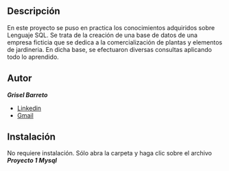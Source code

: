 ## Descripción
En este proyecto se puso en practica los conocimientos adquiridos sobre Lenguaje SQL.
Se trata de la creación de una base de datos de una empresa ficticia que se dedica a la comercialización de plantas y elementos de jardineria.
En dicha base, se efectuaron diversas consultas aplicando todo lo aprendido.

## Autor
***Grisel Barreto***
* [Linkedin](www.linkedin.com/in/lic-grisel-belén-barreto)
* [Gmail](griselbbarreto@gmail.com)

## Instalación
No requiere instalación. Sólo abra la carpeta y haga clic sobre el archivo ***Proyecto 1 Mysql***


